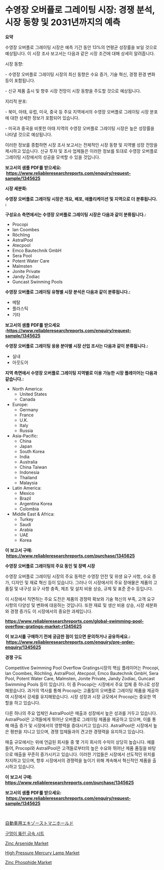 <p><h1>수영장 오버플로 그레이팅 시장: 경쟁 분석, 시장 동향 및 2031년까지의 예측</h1></p><p><strong>요약</strong></p>
<p><p>수영장 오버플로 그레이팅 시장은 예측 기간 동안 13%의 연평균 성장률을 보일 것으로 예상됩니다. 이 시장 조사 보고서는 다음과 같은 시장 조건에 대해 상세히 알려줍니다.</p><p>시장 동향:</p><p>- 수영장 오버플로 그레이팅 시장의 최신 동향은 수요 증가, 기술 혁신, 경쟁 환경 변화 등이 포함됩니다.</p><p>- 신규 제품 출시 및 향후 시장 전망이 시장 동향을 주도할 것으로 예상됩니다.</p><p>지리적 분포:</p><p>- 북미, 아태, 유럽, 미국, 중국 등 주요 지역에서의 수영장 오버플로 그레이팅 시장 분포에 대한 상세한 정보가 포함되어 있습니다.</p><p>- 미국과 중국을 비롯한 아태 지역의 수영장 오버플로 그레이팅 시장은 높은 성장률을 나타낼 것으로 예상됩니다.</p><p>이러한 정보를 종합하면 시장 조사 보고서는 전체적인 시장 동향 및 지역별 성장 전망을 제시하고 있습니다. 신규 투자 및 조사 업체들은 이러한 정보를 토대로 수영장 오버플로 그레이팅 시장에서의 성공을 모색할 수 있을 것입니다.</p></p>
<p><strong>보고서의 샘플 PDF를 받으세요: &nbsp;<a href="https://www.reliableresearchreports.com/enquiry/request-sample/1345625">https://www.reliableresearchreports.com/enquiry/request-sample/1345625</a></strong></p>
<p><strong>시장 세분화:</strong></p>
<p><strong> 수영장 오버플로 그레이팅 시장은 개요, 배포, 애플리케이션 및 지역으로 더 분류됩니다. :</strong></p>
<p><strong>구성요소 측면에서는 수영장 오버플로 그레이팅 시장은 다음과 같이 분류됩니다.:</strong></p>
<p><ul><li>Procopi</li><li>Ian Coombes</li><li>Röchling</li><li>AstralPool</li><li>Atecpool</li><li>Emco Bautechnik GmbH</li><li>Sera Pool</li><li>Potent Water Care</li><li>Malmsten</li><li>Jonite Private</li><li>Jandy Zodiac</li><li>Guncast Swinming Pools</li></ul></p>
<p><strong> 수영장 오버플로 그레이팅 유형별 시장 분석은 다음과 같이 분류됩니다.:</strong></p>
<p><ul><li>메탈</li><li>플라스틱</li><li>기타</li></ul></p>
<p><strong>보고서의 샘플 PDF를 받으세요 :<a href="https://www.reliableresearchreports.com/enquiry/request-sample/1345625">https://www.reliableresearchreports.com/enquiry/request-sample/1345625</a></strong></p>
<p><strong> 수영장 오버플로 그레이팅 응용 분야별 시장 산업 조사는 다음과 같이 분류됩니다.:</strong></p>
<p><ul><li>실내</li><li>아웃도어</li></ul></p>
<p><strong>지역 측면에서 수영장 오버플로 그레이팅 지역별로 이용 가능한 시장 플레이어는 다음과 같습니다.:</strong></p>
<p><ul>
    <li>
        North America:
        <ul>
            <li>United States</li>
            <li>Canada</li>
        </ul>
    </li>
    <li>
        Europe:
        <ul>
            <li>Germany</li>
            <li>France</li>
            <li>U.K.</li>
            <li>Italy</li>
            <li>Russia</li>
        </ul>
    </li>
    <li>
        Asia-Pacific:
        <ul>
            <li>China</li>
            <li>Japan</li>
            <li>South Korea</li>
            <li>India</li>
            <li>Australia</li>
            <li>China Taiwan</li>
            <li>Indonesia</li>
            <li>Thailand</li>
            <li>Malaysia</li>
        </ul>
    </li>
    <li>
        Latin America:
        <ul>
            <li>Mexico</li>
            <li>Brazil</li>
            <li>Argentina Korea</li>
            <li>Colombia</li>
        </ul>
    </li>
    <li>
        Middle East & Africa:
        <ul>
            <li>Turkey</li>
            <li>Saudi</li>
            <li>Arabia</li>
            <li>UAE</li>
            <li>Korea</li>
        </ul>
    </li>
    </ul></p>
<p><strong>이 보고서 구매: &nbsp;<a href="https://www.reliableresearchreports.com/purchase/1345625">https://www.reliableresearchreports.com/purchase/1345625</a></strong></p>
<p><strong>수영장 오버플로 그레이팅의 주요 동인 및 장벽 시장</strong></p>
<p><p>수영장 오버플로 그레이팅 시장의 주요 동력은 수영장 안전 및 위생 요구 사항, 수요 증가, 디자인 및 재료 혁신 등이 있습니다. 그러나 이 시장에서의 주요 장애물은 제품의 고품질 및 내구성 요구 사항 충족, 제조 및 설치 비용 상승, 규제 및 표준 준수 등입니다.</p><p>이 시장에서 직면하는 주요 도전은 제품의 경쟁력 확보와 기술 혁신의 부족, 고객 요구 사항의 다양성 및 변화에 대응하는 것입니다. 또한 재료 및 생산 비용 상승, 시장 세분화와 경쟁 증가도 이 시장에서의 중요한 과제입니다.</p></p>
<p><strong><a href="https://www.reliableresearchreports.com/global-swimming-pool-overflow-gratings-market-r1345625">https://www.reliableresearchreports.com/global-swimming-pool-overflow-gratings-market-r1345625</a></strong></p>
<p><strong>이 보고서를 구매하기 전에 궁금한 점이 있으면 문의하거나 공유하세요.: &nbsp;<a href="https://www.reliableresearchreports.com/enquiry/pre-order-enquiry/1345625">https://www.reliableresearchreports.com/enquiry/pre-order-enquiry/1345625</a></strong></p>
<p><strong>경쟁 구도</strong></p>
<p><p>Competitive Swimming Pool Overflow Gratings시장의 핵심 플레이어는 Procopi, Ian Coombes, Röchling, AstralPool, Atecpool, Emco Bautechnik GmbH, Sera Pool, Potent Water Care, Malmsten, Jonite Private, Jandy Zodiac, Guncast Swimming Pools 등이 있습니다. 이 중 Procopi는 시장에서 주요 업체 중 하나로 성장해왔습니다. 과거의 역사를 통해 Procopi는 고품질의 오버플로 그레이팅 제품을 제공하여 시장에서 강세를 유지해왔습니다. 시장 성장과 시장 규모에서 Procopi는 중요한 역할을 하고 있습니다.</p><p>다른 하나의 주요 업체인 AstralPool은 매출과 성장에서 높은 성과를 거두고 있습니다. AstralPool은 고객들에게 뛰어난 오버플로 그레이팅 제품을 제공하고 있으며, 이를 통해 매출 증가 및 시장에서의 영향력을 증대시키고 있습니다. AstralPool은 시장에서 높은 평판을 지니고 있으며, 경쟁 업체들과의 견고한 경쟁력을 유지하고 있습니다.</p><p>매출 규모에서는 위에 언급된 회사들 중 몇 가지 회사의 수익이 상당히 높습니다. 예를 들어, Procopi와 AstralPool은 고객들로부터의 높은 수요와 뛰어난 제품 품질을 바탕으로 매출을 꾸준히 증가시키고 있습니다. 이러한 기업들은 시장에서 선도적인 위치를 차지하고 있으며, 향후 시장에서의 경쟁력을 높이기 위해 계속해서 혁신적인 제품을 출시하고 있습니다.</p></p>
<p><strong>이 보고서 구매: &nbsp; <a href="https://www.reliableresearchreports.com/purchase/1345625">https://www.reliableresearchreports.com/purchase/1345625</a></strong></p>
<p><strong>보고서의 샘플 PDF를 받으세요: &nbsp;<a href="https://www.reliableresearchreports.com/enquiry/request-sample/1345625">https://www.reliableresearchreports.com/enquiry/request-sample/1345625</a></strong><strong></strong></p>
<p>&nbsp;</p>
<p><p><a href="https://github.com/zjkmgcs938405/Market-Research-Report-List-1/blob/main/509917122281.md">自動車用エキゾーストマニホールド</a></p><p><a href="https://github.com/KellyLyncyh543964/Market-Research-Report-List-1/blob/main/394117920366.md">구멍이 뚫린 금속 시트</a></p><p><a href="https://issuu.com/reportprime-2/docs/zinc-arsenide-market-size-2030.pptx">Zinc Arsenide Market</a></p><p><a href="https://github.com/luckyshygirl/Market-Research-Report-List-4/blob/main/high-pressure-mercury-lamp-market.md">High Pressure Mercury Lamp Market</a></p><p><a href="https://issuu.com/reportprime-2/docs/zinc-phosphide-market-size-2030.pptx">Zinc Phosphide Market</a></p></p>